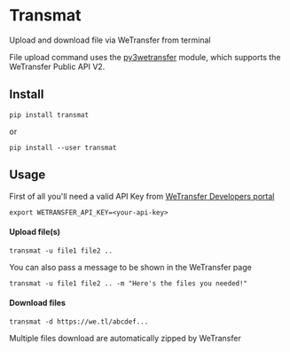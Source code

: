 # Transmat

Upload and download file via WeTransfer from terminal

File upload command uses the [py3wetransfer](https://github.com/fliot/py3wetransfer) module, which supports the WeTransfer Public API V2.

## Install
    
    pip install transmat 
or 

    pip install --user transmat

## Usage

First of all you'll need a valid API Key from [WeTransfer Developers portal](https://developers.wetransfer.com)

    export WETRANSFER_API_KEY=<your-api-key>



#### Upload file(s)

    transmat -u file1 file2 ..

You can also pass a message to be shown in the WeTransfer page
    
    transmat -u file1 file2 .. -m "Here's the files you needed!"
    
#### Download files

    transmat -d https://we.tl/abcdef... 
Multiple files download are automatically zipped by WeTransfer
